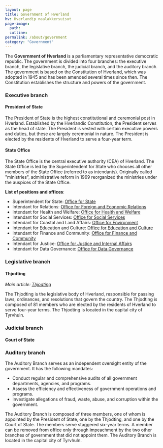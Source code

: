 ```yaml
---
layout: page
title: Government of Hverland
hv: Hverlandip naalakkersuisut
page-image: 
  path: 
  cutline: 
permalink: /about/government
category: "Government"
---
```


The **Government of Hverland** is a parliamentary representative democratic republic. The government is divided into four branches: the executive branch, the legislative branch, the judicial branch, and the auditory branch. The government is based on the Constitution of Hverland, which was adopted in 1945 and has been amended several times since then. The Constitution establishes the structure and powers of the government.


### Executive branch

#### President of State

The President of State is the highest constitutional and ceremonial post in Hverland. Established by the Hverlandic Constitution, the President serves as the head of state. The President is vested with certain executive powers and duties, but these are largely ceremonial in nature. The President is elected by the residents of Hverland to serve a four-year term.

#### State Office
The State Office is the central executive authority (CEA) of Hverland. The State Office is led by the Superintendent for State who chooses all other members of the State Office (referred to as intendants). Originally called "ministries", administrative reform in 1969 reorganized the ministries under the auspices of the State Office. 

**List of positions and offices**:
* Superintendent for State: [Office for State](/HUN/about/government/superintendent)
* Intendant for Relations: [Office for Foreign and Economic Relations](/HUN/about/government/relations)
* Intendant for Health and Welfare: [Office for Health and Welfare](/HUN/about/government/health)
* Intendant for Social Services: [Office for Social Services](/HUN/about/government/social)
* Intendant for Coastal and Land Affairs: [Office for Environment](/HUN/about/government/environment)
* Intendant for Education and Culture: [Office for Education and Culture](/HUN/about/government/education)
* Intendant for Finance and Community: [Office for Finance and Community](/HUN/about/government/finance)
* Intendant for Justice: [Office for Justice and Internal Affairs](/HUN/about/government/justice)
* Intendant for Data Governance: [Office for Data Governance](/HUN/about/government/data)

### Legislative branch


#### Thjodting
*Main article: [Thjodting](/HUN/about/government/thjodting)*

The Thjodting is the legislative body of Hverland, responsible for passing laws, ordinances, and resolutions that govern the country. The Thjodting is composed of 81 members who are elected by the residents of Hverland to serve four-year terms. The Thjodting is located in the capital city of Tyrvhuln.


### Judicial branch

#### Court of State

### Auditory branch

The Auditory Branch serves as an independent oversight entity of the government. It has the following mandates:
* Conduct regular and comprehensive audits of all government departments, agencies, and programs.
* Assess the efficiency and effectiveness of government operations and programs.
* Investigate allegations of fraud, waste, abuse, and corruption within the government.

The Auditory Branch is composed of three members, one of whom is appointed by the President of State, one by the Thjodting, and one by the Court of State. The members serve staggered six-year terms. A member can be removed from office only through impeachment by the two other branches of government that did not appoint them. The Auditory Branch is located in the capital city of Tyrvhuln.